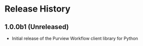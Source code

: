 # Release History

## 1.0.0b1 (Unreleased)

- Initial release of the Purview Workflow client library for Python
